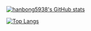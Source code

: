 [![hanbong5938's GitHub stats](https://github-readme-stats.vercel.app/api?username=hanbong5938&count_private=true&show_icons=true&theme=radical)](https://github.com/anuraghazra/github-readme-stats)

[![Top Langs](https://github-readme-stats.vercel.app/api/top-langs/?username=hanbong5938&&langs_count=10)](https://github.com/anuraghazra/github-readme-stats)
